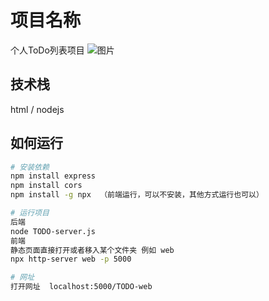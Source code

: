 # 项目名称

个人ToDo列表项目
![图片](.img/main.jpg)


## 技术栈

html / nodejs

## 如何运行

```bash
# 安装依赖
npm install express
npm install cors
npm install -g npx  （前端运行，可以不安装，其他方式运行也可以）

# 运行项目
后端
node TODO-server.js 
前端
静态页面直接打开或者移入某个文件夹 例如 web
npx http-server web -p 5000

# 网址
打开网址  localhost:5000/TODO-web
